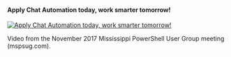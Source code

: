 ﻿#### Apply Chat Automation today, work smarter tomorrow!

[![Apply Chat Automation today, work smarter tomorrow!](https://i1.ytimg.com/vi/4PPqIl_7Q7Y/hqdefault.jpg "Apply Chat Automation today, work smarter tomorrow!")](https://www.youtube.com/watch?v=4PPqIl_7Q7Y)

Video from the November 2017 Mississippi PowerShell User Group meeting (mspsug.com).


